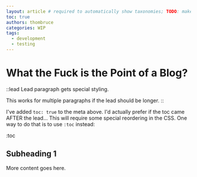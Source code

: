 ```yaml
---
layout: article # required to automatically show taxonomies; TODO: make this configurable for content sections elsewhere, or just set article as the default
toc: true
authors: thombruce
categories: WIP
tags:
  - development
  - testing
---
```


# What the Fuck is the Point of a Blog?

::lead
Lead paragraph gets special styling.

This works for multiple paragraphs if the lead should be longer.
::

I've added `toc: true` to the meta above. I'd actually prefer if the toc came AFTER the lead... This will require some special reordering in the CSS. One way to do that is to use `:toc` instead:

:toc

## Subheading 1

More content goes here.
